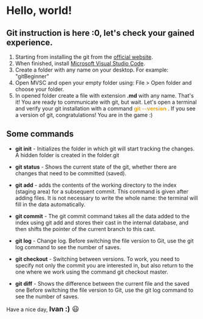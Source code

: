 # Hello, world!
## Git instruction is here :0, let's check your gained experience.

 1. Starting from installing the git from the [official website]. 
2. When finished, install [Microsoft Visual Studio Code]. 
3. Create a folder with any name on your desktop. For example: "gitBeginner"
4. Open MVSC and open your empty folder using: File > Open folder and choose your folder.
5. In opened folder create a file with extension __.md__ with any name.
That's it! You are ready to communicate with git, but wait. Let's open a terminal and verify your git installation with a command <span style="color:orange"> __git --version__ </span>. If you see a version of git, congratulations! You are in the game :)

## Some commands

*  __git init__ - Initializes the folder in which git will start tracking the changes. A hidden folder is created in the folder.git 

* __git status__ - Shows the current state of the git, whether there are changes that need to be committed (saved).

* __git add__ - adds the contents of the working directory to the index (staging area) for a subsequent commit. This command is given after adding files. It is not necessary to write the whole name: the terminal will fill in the data automatically.

* __git commit__ - The git commit command takes all the data added to the index using git add and stores their cast in the internal database, and then shifts the pointer of the current branch to this cast.

* __git log__ - Change log. Before switching the file version to Git, use the git log command to see the number of saves.

* __git checkout__ - Switching between versions. To work, you need to specify not only the commit you are interested in, but also return to the one where we work using the command git checkout master.

* __git diff__ - Shows the difference between the current file and the saved one
Before switching the file version to Git, use the git log command to see the number of saves. 

Have a nice day, <font size ="4"> __Ivan :)__ 😃

[official website]: <https://git-scm.com/book/en/v2/Getting-Started-Installing-Git>
[Microsoft Visual Studio Code]: <https://code.visualstudio.com/>